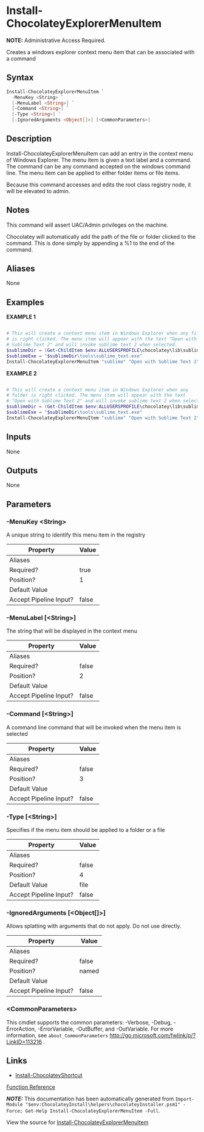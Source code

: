 ﻿---
Title: Install-ChocolateyExplorerMenuItem
Description: Information on Install-ChocolateyExplorerMenuItem function
RedirectFrom: docs/helpers-install-chocolatey-explorer-menu-item
ShowInNavbar: false
ShowInSidebar: false
---

# Install-ChocolateyExplorerMenuItem

<!-- This documentation is automatically generated from https://github.com/chocolatey/choco/tree/stable/src/chocolatey.resources/helpers/functions/Install-ChocolateyExplorerMenuItem.ps1 using https://github.com/chocolatey/choco/tree/stable/GenerateDocs.ps1. Contributions are welcome at the original location(s). -->

**NOTE:** Administrative Access Required.

Creates a windows explorer context menu item that can be associated with
a command

## Syntax

~~~powershell
Install-ChocolateyExplorerMenuItem `
  -MenuKey <String> `
  [-MenuLabel <String>] `
  [-Command <String>] `
  [-Type <String>] `
  [-IgnoredArguments <Object[]>] [<CommonParameters>]
~~~

## Description

Install-ChocolateyExplorerMenuItem can add an entry in the context menu
of Windows Explorer. The menu item is given a text label and a command.
The command can be any command accepted on the windows command line. The
menu item can be applied to either folder items or file items.

Because this command accesses and edits the root class registry node, it
will be elevated to admin.

## Notes

This command will assert UAC/Admin privileges on the machine.

Chocolatey will automatically add the path of the file or folder clicked
to the command. This is done simply by appending a %1 to the end of the
command.

## Aliases

None

## Examples

 **EXAMPLE 1**

~~~powershell

# This will create a context menu item in Windows Explorer when any file
# is right clicked. The menu item will appear with the text "Open with
# Sublime Text 2" and will invoke sublime text 2 when selected.
$sublimeDir = (Get-ChildItem $env:ALLUSERSPROFILE\chocolatey\lib\sublimetext* | select $_.last)
$sublimeExe = "$sublimeDir\tools\sublime_text.exe"
Install-ChocolateyExplorerMenuItem "sublime" "Open with Sublime Text 2" $sublimeExe
~~~

**EXAMPLE 2**

~~~powershell

# This will create a context menu item in Windows Explorer when any
# folder is right clicked. The menu item will appear with the text
# "Open with Sublime Text 2" and will invoke sublime text 2 when selected.
$sublimeDir = (Get-ChildItem $env:ALLUSERSPROFILE\chocolatey\lib\sublimetext* | select $_.last)
$sublimeExe = "$sublimeDir\tools\sublime_text.exe"
Install-ChocolateyExplorerMenuItem "sublime" "Open with Sublime Text 2" $sublimeExe "directory"
~~~

## Inputs

None

## Outputs

None

## Parameters

###  -MenuKey &lt;String&gt;
A unique string to identify this menu item in the registry

Property               | Value
---------------------- | -----
Aliases                |
Required?              | true
Position?              | 1
Default Value          |
Accept Pipeline Input? | false

###  -MenuLabel [&lt;String&gt;]
The string that will be displayed in the context menu

Property               | Value
---------------------- | -----
Aliases                |
Required?              | false
Position?              | 2
Default Value          |
Accept Pipeline Input? | false

###  -Command [&lt;String&gt;]
A command line command that will be invoked when the menu item is
selected

Property               | Value
---------------------- | -----
Aliases                |
Required?              | false
Position?              | 3
Default Value          |
Accept Pipeline Input? | false

###  -Type [&lt;String&gt;]
Specifies if the menu item should be applied to a folder or a file

Property               | Value
---------------------- | -----
Aliases                |
Required?              | false
Position?              | 4
Default Value          | file
Accept Pipeline Input? | false

###  -IgnoredArguments [&lt;Object[]&gt;]
Allows splatting with arguments that do not apply. Do not use directly.

Property               | Value
---------------------- | -----
Aliases                |
Required?              | false
Position?              | named
Default Value          |
Accept Pipeline Input? | false

### &lt;CommonParameters&gt;

This cmdlet supports the common parameters: -Verbose, -Debug, -ErrorAction, -ErrorVariable, -OutBuffer, and -OutVariable. For more information, see `about_CommonParameters` http://go.microsoft.com/fwlink/p/?LinkID=113216 .


## Links

 * [Install-ChocolateyShortcut](./creating-packages/helpers/install-chocolateyshortcut)


[Function Reference](./creating-packages/helpers/reference)

***NOTE:*** This documentation has been automatically generated from `Import-Module "$env:ChocolateyInstall\helpers\chocolateyInstaller.psm1" -Force; Get-Help Install-ChocolateyExplorerMenuItem -Full`.

View the source for [Install-ChocolateyExplorerMenuItem](https://github.com/chocolatey/choco/tree/stable/src/chocolatey.resources/helpers/functions/Install-ChocolateyExplorerMenuItem.ps1)
